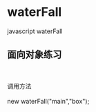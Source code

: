 # waterFall
javascript waterFall

<h2>面向对象练习</h2>
<br>
<p>
	调用方法 <br>
	<br>
	new waterFall("main","box");<br>
	
	
	
</p>
